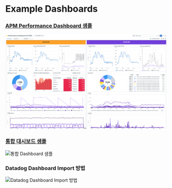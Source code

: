 # Example Dashboards

### [APM Performance Dashboard 샘플](https://github.com/JadeCho25/dashboard_public/blob/main/PerformanceDashboard%EB%AA%A8%EB%8B%88%ED%84%B0%EB%A7%81-withWAS--2022-10-04T02_24_51.json)
 ![Performance Dashboard](https://github.com/JadeCho25/dashboard_public/blob/main/dashboard_img_performance_221014.png)

### [통합 대시보드 샘플](https://github.com/JadeCho25/dashboard_public/blob/main/%5Bsample%5DK8S_AWSFargate_APM_DB.json)
![통합 Dashboard 샘플](https://github.com/JadeCho25/dashboard_public/blob/main/sample_dashboard_k8s_aws_fargate_apm_db.gif)

### Datadog Dashboard Import 방법
![Datadog Dashboard Import 방법](https://github.com/JadeCho25/dashboard_public/blob/main/howtoImportDatadogDashboard.gif)

